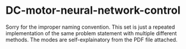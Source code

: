 # DC-motor-neural-network-control

Sorry for the improper naming convention. This set is just a repeated implementation of the same problem statement with multiple different methods. The modes are self-explainatory from the PDF file attached.
